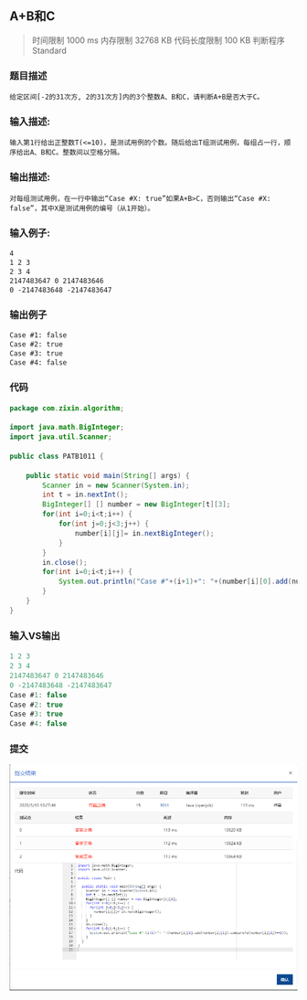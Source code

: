 ## A+B和C

> 时间限制 1000 ms 内存限制 32768 KB 代码长度限制 100 KB 判断程序 Standard

### 题目描述

```
给定区间[-2的31次方, 2的31次方]内的3个整数A、B和C，请判断A+B是否大于C。
```

### **输入描述:**

```
输入第1行给出正整数T(<=10)，是测试用例的个数。随后给出T组测试用例，每组占一行，顺序给出A、B和C。整数间以空格分隔。
```

### 输出描述:

```
对每组测试用例，在一行中输出“Case #X: true”如果A+B>C，否则输出“Case #X: false”，其中X是测试用例的编号（从1开始）。
```

### 输入例子:

```
4
1 2 3
2 3 4
2147483647 0 2147483646
0 -2147483648 -2147483647
```

### 输出例子

```
Case #1: false
Case #2: true
Case #3: true
Case #4: false
```

### 代码

```java
package com.zixin.algorithm;

import java.math.BigInteger;
import java.util.Scanner;

public class PATB1011 {

	public static void main(String[] args) {
		Scanner in = new Scanner(System.in);
		int t = in.nextInt();
		BigInteger[] [] number = new BigInteger[t][3];
		for(int i=0;i<t;i++) {
			for(int j=0;j<3;j++) {
				number[i][j]= in.nextBigInteger();
			}
		}
		in.close();
		for(int i=0;i<t;i++) {
			System.out.println("Case #"+(i+1)+": "+(number[i][0].add(number[i][1]).compareTo(number[i][2])==1));
		}
	}
}

```

### 输入VS输出

```java
1 2 3
2 3 4
2147483647 0 2147483646
0 -2147483648 -2147483647
Case #1: false
Case #2: true
Case #3: true
Case #4: false
```

### 提交

![PATB1011提交](image/PATB1011提交.png)



